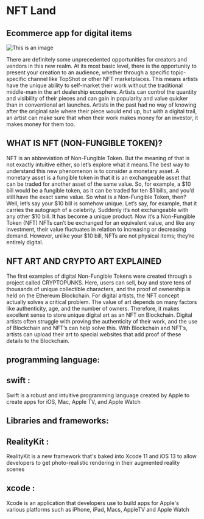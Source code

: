 # NFT Land 

## Ecommerce app for digital items

![This is an image](https://github.com/wajih942/ios-app/blob/main/Thumbnail.jpg)



There are definitely some unprecedented opportunities for creators and vendors in this new realm. At its most basic level, 
there is the opportunity to present your creation to an audience, whether through a specific topic-specific channel like 
TopShot or other NFT marketplaces.
This means artists have the unique ability to self-market their work without the traditional middle-man in the art dealership ecosphere. 
Artists can control the quantity and visibility of their pieces and can gain in popularity and value quicker than in conventional art launches. 
Artists in the past had no way of knowing after the original sale where their piece would end up, but with a digital trail, an artist can make sure that 
when their work makes money for an investor, it makes money for them too.

## WHAT IS NFT (NON-FUNGIBLE TOKEN)?

NFT is an abbreviation of Non-Fungible Token. But the meaning of that is not exactly intuitive either,
so let’s explore what it means.The best way to understand this new phenomenon is to consider a monetary asset.
A monetary asset is a fungible token in that it is an exchangeable asset that can be traded for another asset 
of the same value. So, for example, a $10 bill would be a fungible token, as it can be traded for ten $1 bills,
and you’d still have the exact same value. So what is a Non-Fungible Token, then? Well, let’s say your $10 bill is
somehow unique. Let’s say, for example, that it carries the autograph of a celebrity. Suddenly it’s not exchangeable
with any other $10 bill. It has become a unique product. Now it’s a Non-Fungible Token (NFT)
NFTs can’t be exchanged for an equivalent value, and like any investment, their value fluctuates in relation to increasing
or decreasing demand. However, unlike your $10 bill, NFTs are not physical items; they’re entirely digital.


## NFT ART AND CRYPTO ART EXPLAINED


The first examples of digital Non-Fungible Tokens were created through a project called CRYPTOPUNKS. Here, users can sell, 
buy and store tens of thousands of unique collectible characters, and the proof of ownership is held on the Ethereum Blockchain.
For digital artists, the NFT concept actually solves a critical problem. The value of art depends on many factors like authenticity, 
age, and the number of owners. Therefore, it makes excellent sense to store unique digital art as an NFT on Blockchain. Digital artists
often struggle with proving the authenticity of their work, and the use of Blockchain and NFT’s can help solve this. With Blockchain and NFT’s, 
artists can upload their art to special websites that add proof of these details to the Blockchain.


## programming language:

## swift :

Swift is a robust and intuitive programming language created by Apple to create apps for iOS, Mac, Apple TV, and Apple Watch




## Libraries and frameworks:

## RealityKit :

RealityKit is a new framework that's baked into Xcode 11 and iOS 13 to allow developers to get photo-realistic rendering in their augmented reality scenes

## xcode :

Xcode is an application that developers use to build apps for Apple's various platforms such as iPhone, iPad, Macs, AppleTV and Apple Watch


